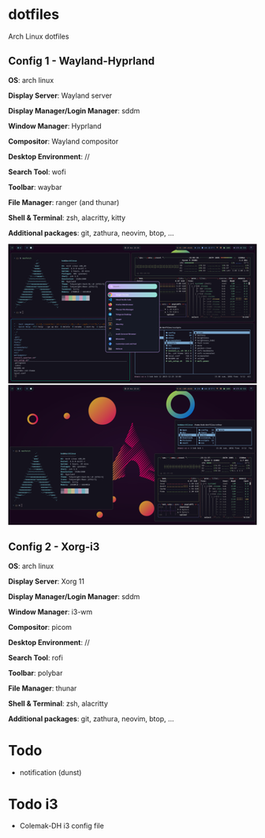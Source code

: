 # dotfiles
Arch Linux dotfiles


## Config 1 - Wayland-Hyprland

**OS**: arch linux

**Display Server**: Wayland server

**Display Manager/Login Manager**: sddm

**Window Manager**: Hyprland

**Compositor**: Wayland compositor

**Desktop Environment**: //

**Search Tool**: wofi

**Toolbar**: waybar

**File Manager**: ranger (and thunar)

**Shell & Terminal**: zsh, alacritty, kitty

**Additional packages**: git, zathura, neovim, btop, ...

![alt text](./screenshots/20231224_18h08m04s_grim.png)
![alt text](./screenshots/20231224_18h14m26s_grim.png)


## Config 2 - Xorg-i3

**OS**: arch linux

**Display Server**: Xorg 11

**Display Manager/Login Manager**: sddm

**Window Manager**: i3-wm

**Compositor**: picom

**Desktop Environment**: //

**Search Tool**: rofi

**Toolbar**: polybar

**File Manager**: thunar

**Shell & Terminal**: zsh, alacritty

**Additional packages**: git, zathura, neovim, btop, ...


# Todo
- notification (dunst)

# Todo i3
- Colemak-DH i3 config file
